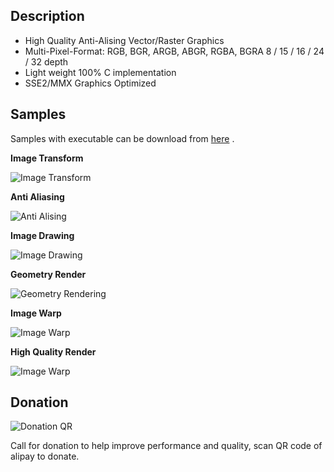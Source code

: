 Description
-----------
- High Quality Anti-Alising Vector/Raster Graphics
- Multi-Pixel-Format: RGB, BGR, ARGB, ABGR, RGBA, BGRA
8 / 15 / 16 / 24 / 32 depth
- Light weight 100% C implementation
- SSE2/MMX Graphics Optimized 

Samples
-------

Samples with executable can be download from [here](https://pixellib.googlecode.com/files/pixellib-samples-1.2.67.7z "here") .

**Image Transform**

![Image Transform](https://raw.githubusercontent.com/skywind3000/pixellib/master/images/Pixellib_image_transform.png)

**Anti Aliasing**

![Anti Alising](https://raw.githubusercontent.com/skywind3000/pixellib/master/images/Pixellib_anti_aliasing.png)

**Image Drawing**

![Image Drawing](https://raw.githubusercontent.com/skywind3000/pixellib/master/images/Pixellib_image_drawing.png)

**Geometry Render**

![Geometry  Rendering](https://raw.githubusercontent.com/skywind3000/pixellib/master/images/Pixellib_geometry.png)

**Image Warp**

![Image Warp](https://raw.githubusercontent.com/skywind3000/pixellib/master/images/Pixellib_image_warp.png)

**High Quality Render**

![Image Warp](https://raw.githubusercontent.com/skywind3000/pixellib/master/images/Pixellib_quality.png)


Donation
--------
![Donation QR](https://raw.githubusercontent.com/skywind3000/kcp/master/donation.png)

Call for donation to help improve performance and quality, scan QR code of alipay to donate.


